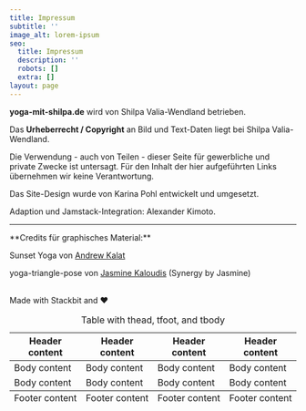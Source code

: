 ```yaml
---
title: Impressum
subtitle: ''
image_alt: lorem-ipsum
seo:
  title: Impressum
  description: ''
  robots: []
  extra: []
layout: page
---
```

**yoga-mit-shilpa.de** wird von Shilpa Valia-Wendland betrieben.

Das **Urheberrecht / Copyright** an Bild und Text-Daten liegt bei Shilpa Valia-Wendland.

Die Verwendung - auch von Teilen - dieser Seite für gewerbliche und private Zwecke ist untersagt. Für den Inhalt der hier aufgeführten Links übernehmen wir keine Verantwortung.

Das Site-Design wurde von Karina Pohl entwickelt und umgesetzt.

Adaption und Jamstack-Integration: Alexander Kimoto.

<hr />
**Credits für graphisches Material:**

Sunset Yoga von [Andrew Kalat](https://www.flickr.com/photos/90811165@N00)

yoga-triangle-pose von [Jasmine Kaloudis](https://www.flickr.com/photos/synergybyjasmine/) (Synergy by Jasmine)

<br />
Made with Stackbit and ♥

<div class="responsive-table">
  <table>
      <caption>Table with thead, tfoot, and tbody</caption>
    <thead>
      <tr>
        <th>Header content</th>
        <th>Header content</th>
        <th>Header content</th>
        <th>Header content</th>
      </tr>
    </thead>
    <tbody>
      <tr>
        <td>Body content</td>
        <td>Body content</td>
        <td>Body content</td>
        <td>Body content</td>
      </tr>
      <tr>
        <td>Body content</td>
        <td>Body content</td>
        <td>Body content</td>
        <td>Body content</td>
      </tr>
    </tbody>
    <tfoot>
      <tr>
        <td>Footer content</td>
        <td>Footer content</td>
    <td>Footer content</td>
    <td>Footer content</td>
      </tr>
    </tfoot>
  </table>
</div>

